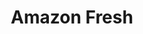 ---
title: "Amazon Fresh"
url: /chevy-chase/amazon-fresh-chevy-chase-lake-drive/
shop: supermarket
---